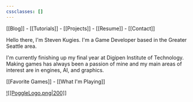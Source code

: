 ```yaml
---
cssclasses: []
---
```

[[Blog]]  - [[Tutorials]]  -  [[Projects]]  -  [[Resume]]    - [[Contact]]


Hello there, I'm Steven Kugies. 
I'm a Game Developer based in the Greater Seattle area. 

I'm currently finishing up my final year at Digipen Institute of Technology. Making games has always been a passion of mine and my main areas of interest are in engines, AI, and graphics. 


[[Favorite Games]] - [[What I'm Playing]]







[![[PoggleLogo.png|200]]](Pogglewash)




